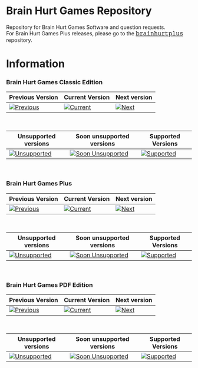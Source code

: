 <!-- Introduction -->

# Brain Hurt Games Repository

Repository for Brain Hurt Games Software and question requests.<br>
For Brain Hurt Games Plus releases, please go to the [**𝚋𝚛𝚊𝚒𝚗𝚑𝚞𝚛𝚝𝚙𝚕𝚞𝚜**](https://github.com/larrystudios/brainhurtplus) repository.




<!-- Game Stats -->

# Information

### Brain Hurt Games Classic Edition

|Previous Version|Current Version|Next version|
|-|-|-|
[![Previous](https://img.shields.io/badge/Previous%20Version-v2.5.0‒beta.13-yellow.svg)](https://github.com/larrystudios/brainhurtgames#brain-hurt-games-repository)|[![Current](https://img.shields.io/badge/Current%20Version-v2.5.0-brightgreen.svg)](https://github.com/larrystudios/brainhurtgames#brain-hurt-games-repository)|[![Next](https://img.shields.io/badge/Next%20Version-v3.0.0‒build300.0-blue.svg)](https://github.com/larrystudios/brainhurtgames#brain-hurt-games-repository)

<br>

|Unsupported versions|Soon unsupported versions|Supported Versions|
|-|-|-|
|[![Unsupported](https://img.shields.io/badge/Unsupported%20Versions-<%20v2.5.0-red.svg)](https://github.com/larrystudios/brainhurtgames#brain-hurt-games-repository)|[![Soon Unsupported](https://img.shields.io/badge/Soon%20Unsupported%20Versions-None-yellow.svg)](https://github.com/larrystudios/brainhurtgames#brain-hurt-games-repository)|[![Supported](https://img.shields.io/badge/Supported%20Versions-≥%20v2.5.0-brightgreen.svg)](https://github.com/larrystudios/brainhurtgames#brain-hurt-games-repository)

<br>

### Brain Hurt Games Plus

|Previous Version|Current Version|Next version|
|-|-|-|
[![Previous](https://img.shields.io/badge/Previous%20Version-None-yellow.svg)](https://github.com/larrystudios/brainhurtgames#brain-hurt-games-repository)|[![Current](https://img.shields.io/badge/Current%20Version-v1.0.0‒alpha.1-brightgreen.svg)](https://github.com/larrystudios/brainhurtgames#brain-hurt-games-repository)|[![Next](https://img.shields.io/badge/Next%20Version-v1.0.0-blue.svg)](https://github.com/larrystudios/brainhurtgames#brain-hurt-games-repository)


<br>

|Unsupported versions|Soon unsupported versions|Supported Versions|
|-|-|-|
|[![Unsupported](https://img.shields.io/badge/Unsupported%20Versions-None-red.svg)](https://github.com/larrystudios/brainhurtgames#brain-hurt-games-repository)|[![Soon Unsupported](https://img.shields.io/badge/Soon%20Unsupported%20Versions-None-yellow.svg)](https://github.com/larrystudios/brainhurtgames#brain-hurt-games-repository)|[![Supported](https://img.shields.io/badge/Supported%20Versions-≥%20v1.0.0‒alpha.1-brightgreen.svg)](https://github.com/larrystudios/brainhurtgames#brain-hurt-games-repository)

<br>

### Brain Hurt Games PDF Edition

|Previous Version|Current Version|Next version|
|-|-|-|
[![Previous](https://img.shields.io/badge/Previous%20Version-None-yellow.svg)](https://github.com/larrystudios/brainhurtgames#brain-hurt-games-repository)|[![Current](https://img.shields.io/badge/Current%20Version-v1.0.0-brightgreen.svg)](https://github.com/larrystudios/brainhurtgames#brain-hurt-games-repository)|[![Next](https://img.shields.io/badge/Next%20Version-None-blue.svg)](https://github.com/larrystudios/brainhurtgames#brain-hurt-games-repository)


<br>

|Unsupported versions|Soon unsupported versions|Supported Versions|
|-|-|-|
|[![Unsupported](https://img.shields.io/badge/Unsupported%20Versions-None-red.svg)](https://github.com/larrystudios/brainhurtgames#brain-hurt-games-repository)|[![Soon Unsupported](https://img.shields.io/badge/Soon%20Unsupported%20Versions-None-yellow.svg)](https://github.com/larrystudios/brainhurtgames#brain-hurt-games-repository)|[![Supported](https://img.shields.io/badge/Supported%20Versions-≥%20v1.0.0-brightgreen.svg)](https://github.com/larrystudios/brainhurtgames#brain-hurt-games-repository)

<br>
